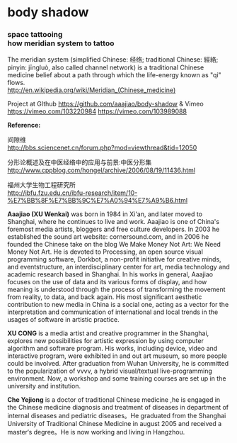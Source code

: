 ﻿body shadow
===========

<h3>space tattooing<br>
how meridian system to tattoo</h3>

The meridian system (simplified Chinese: 经络; traditional Chinese: 經絡; pinyin: jīngluò, also called channel network) is a traditional Chinese medicine belief about a path through which the life-energy known as "qi" flows.
<br>http://en.wikipedia.org/wiki/Meridian_(Chinese_medicine)

Project at GIthub <a href="https://github.com/aaajiao/body-shadow" target="_blank">https://github.com/aaajiao/body-shadow</a>
& Vimeo <a href="https://vimeo.com/103220984" target="_blank">https://vimeo.com/103220984</a> <a href="https://vimeo.com/103989088" target="_blank">https://vimeo.com/103989088</a>


<b>Reference:</b>

间隙维<br> 
http://bbs.sciencenet.cn/forum.php?mod=viewthread&tid=12050

分形论概述及在中医经络中的应用与前景:中医分形集<br>
http://www.cppblog.com/hongel/archive/2006/08/19/11436.html

福州大学生物工程研究所<br>
http://ibfu.fzu.edu.cn/ibfu-research/item/10-%E7%BB%8F%E7%BB%9C%E7%A0%94%E7%A9%B6.html


<b>Aaajiao (XU Wenkai)</b> was born in 1984 in Xi'an, and later moved to Shanghai, where he continues to live and work. Aaajiao is one of China's foremost media artists, bloggers and free culture developers. In 2003 he established the sound art website: cornersound.com, and in 2006 he founded the Chinese take on the blog We Make Money Not Art: We Need Money Not Art. He is devoted to Processing, an open source visual programming software, Dorkbot, a non-profit initiative for creative minds, and eventstructure, an interdisciplinary center for art, media technology and academic research based in Shanghai. In his works in general, Aaajiao focuses on the use of data and its various forms of display, and how meaning is understood through the process of transforming the movement from reality, to data, and back again. His most significant aesthetic contribution to new media in China is a social one, acting as a vector for the interpretation and communication of international and local trends in the usages of software in artistic practice.

<b>XU CONG</b> is a media artist and creative programmer in the Shanghai, explores new possibilities for artistic expression by using computer algorithm and software program. His works, including device, video and interactive program, were exhibited in and out art museum, so more people could be involved. After graduation from Wuhan University, he is committed to the popularization of vvvv, a hybrid visual/textual live-programming environment. Now, a workshop and some training courses are set up  in the university and institution.

<b>Che Yejiong</b> is a doctor of traditional Chinese medicine ,he is engaged in the Chinese medicine diagnosis and treatment of diseases in department of internal diseases‍ and pediatric diseases。‍He graduated from the Shanghai University of Traditional Chinese Medicine in august 2005 and received a master‘s degree。He is now working and living in Hangzhou.
